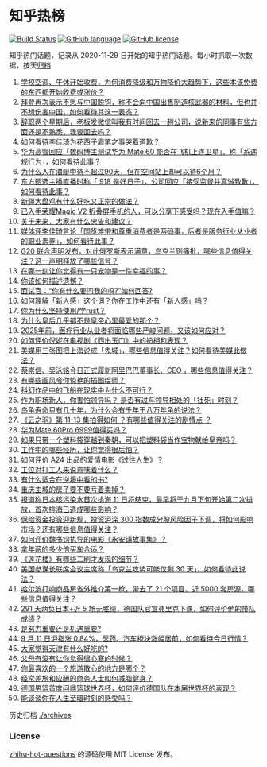 # 知乎热榜
[![Build Status](https://github.com/ToWeLong/zhihu-hot-questions/workflows/CI/badge.svg)](https://github.com/ToWeLong/zhihu-hot-questions/actions)
[![GitHub language](https://img.shields.io/badge/language-golang-orange.svg)](https://golang.org/)
[![GitHub license](https://img.shields.io/github/license/ToWeLong/zhihu-hot-questions)](https://github.com/ToWeLong/zhihu-hot-questions/blob/main/LICENSE)

知乎热门话题，记录从 2020-11-29 日开始的知乎热门话题。每小时抓取一次数据，按天[归档](./archives)

<!-- BEGIN -->

1. [学校空调、午休开始收费，为何消费降级和万物降价大趋势下，这些本该免费的东西都开始收费或涨价？](https://www.zhihu.com/question/620618493)
1. [拜登再次表示不愿与中国脱钩，称不会向中国出售制造核武器的材料，但也并不想伤害中国，如何看待其这一表态？](https://www.zhihu.com/question/621481155)
1. [辞职两个星期后，老板发微信叫我有时间回去一趟公司，说新来的同事有些方面还是不熟悉，我要回去吗？](https://www.zhihu.com/question/621371721)
1. [如何看待李佳琦为花西子眉笔之事哭着道歉？](https://www.zhihu.com/question/621553216)
1. [华为高管回应「数码博主测试华为 Mate 60 能否在飞机上连卫星」，称「系违规行为」，如何看待此事？](https://www.zhihu.com/question/621501214)
1. [为什么人在潜艇中待不超过90天，但在空间站上却可以待6个月？](https://www.zhihu.com/question/620380728)
1. [东方甄选主播直播时称「 918 是好日子」，公司回应「接受监督并真诚致歉」，如何看待此事？](https://www.zhihu.com/question/621478354)
1. [新疆大盘鸡有什么好吃又正宗的做法？](https://www.zhihu.com/question/572032653)
1. [已入手荣耀Magic V2 折叠屏手机的人，可以分享下感受吗？现在入手值嘛？](https://www.zhihu.com/question/621485791)
1. [关于未来，大家有什么忠告和建议？](https://www.zhihu.com/question/614626306)
1. [媒体评李佳琦言论「国货难带和尊重消费者是两码事，后者是服务行业从业者的职业素养」，如何看待此事？](https://www.zhihu.com/question/621445964)
1. [G20 联合声明发布，对此俄罗斯表示满意，乌克兰则痛批，哪些信息值得关注？这一声明释放了哪些信号？](https://www.zhihu.com/question/621481473)
1. [在哪一刻让你觉得有一只宠物是一件幸福的事？](https://www.zhihu.com/question/276662215)
1. [你该如何描述遗憾？](https://www.zhihu.com/question/604980829)
1. [面试官：“你有什么要问我的吗?”如何回答?](https://www.zhihu.com/question/593296924)
1. [如何理解「新人感」这个词？你在工作中还有「新人感」吗？](https://www.zhihu.com/question/620631191)
1. [你为什么坚持使用/学rust？](https://www.zhihu.com/question/613975865)
1. [为什么皇后几乎都不是皇帝心里最爱的那个？](https://www.zhihu.com/question/607747906)
1. [2025年前，医疗行业从业者将面临哪些严峻问题，又该如何应对？](https://www.zhihu.com/question/621276574)
1. [如何评价倪妮在电视剧《西出玉门》中的扮相和表现？](https://www.zhihu.com/question/620935941)
1. [美媒用三张图把上海说成「鬼城」，哪些信息值得关注？如何看待美媒此做法？](https://www.zhihu.com/question/621458145)
1. [蔡崇信、吴泳铭今日正式履新阿里巴巴董事长、CEO ，哪些信息值得关注？](https://www.zhihu.com/question/621408529)
1. [有哪些画风令你惊艳的插图绘师？](https://www.zhihu.com/question/300674997)
1. [科幻作品中的飞船在现实中为什么不可行？](https://www.zhihu.com/question/620748129)
1. [作为职场新人，你害怕领导吗？ 是否有过与领导相处的「社死」时刻？](https://www.zhihu.com/question/620916341)
1. [乌龟寿命只有几十年，为什么会有千年王八万年龟的说法？](https://www.zhihu.com/question/298150795)
1. [《云之羽》第 11-13 集拍得如何 ？有哪些值得关注的剧情点 ？](https://www.zhihu.com/question/621258591)
1. [华为Mate 60Pro 6999值得买吗？](https://www.zhihu.com/question/620115253)
1. [如果只带一个塑料袋穿越到秦朝，可以把塑料袋当作宝物献给皇帝吗？](https://www.zhihu.com/question/620189037)
1. [工作中的哪些经历，让你觉得很后怕？](https://www.zhihu.com/question/617985499)
1. [如何评价 A24 出品的爱情电影《过往人生》？](https://www.zhihu.com/question/585600383)
1. [工位对打工人来说意味着什么？](https://www.zhihu.com/question/621501743)
1. [有什么适合在逆境中看的书?](https://www.zhihu.com/question/428795857)
1. [重庆主城的房子要不要亏着卖掉？](https://www.zhihu.com/question/616048842)
1. [报道称日本核污染水首次排海 11 日将结束，最早将于九月下旬开始第二次排放，首次排海已造成哪些影响？](https://www.zhihu.com/question/621455823)
1. [保险资金投资迎新规，投资沪深 300 指数成分股风险因子下调，将如何影响市场？还有哪些信息值得关注？](https://www.zhihu.com/question/621397702)
1. [如何评价魏书钧执导的电影《永安镇故事集》？](https://www.zhihu.com/question/620712781)
1. [拿年薪的多少倍买车合适？](https://www.zhihu.com/question/383531441)
1. [《莲花楼》有哪些二刷才发现的细节？](https://www.zhihu.com/question/620677823)
1. [美国参谋长联席会议主席称「乌克兰攻势可能仅剩 30 天」，如何看待此说法？](https://www.zhihu.com/question/621457071)
1. [哈尔滨打响商品房省外推介第一枪，带去了 21 个项目、近 5000 套房源，哪些信息值得关注？](https://www.zhihu.com/question/621450579)
1. [291 天两负日本+近 5 场无胜绩，德国队官宣弗里克下课，如何评价他的带队成绩？](https://www.zhihu.com/question/621410462)
1. [是努力重要还是机遇重要?](https://www.zhihu.com/question/614793995)
1. [9 月 11 日沪指涨 0.84%，医药、汽车板块涨幅居前，如何看待今日行情？](https://www.zhihu.com/question/621450565)
1. [大家觉得天津有什么好吃的?](https://www.zhihu.com/question/620393959)
1. [父母有没有让你觉得很心寒的时候？](https://www.zhihu.com/question/291449450)
1. [你最喜欢的一个旅游散心的地方是哪个？](https://www.zhihu.com/question/616301388)
1. [经常差旅和应酬的商务人士如何减脂健身？](https://www.zhihu.com/question/620375876)
1. [德国男篮首度问鼎篮球世界杯，如何评价德国队在本届世界杯的表现？](https://www.zhihu.com/question/621409506)
1. [能谈谈你在人生至暗时刻的感受吗？](https://www.zhihu.com/question/620451567)

<!-- END -->

历史归档 [./archives](./archives)


### License
[zhihu-hot-questions](https://github.com/towelong/zhihu-hot-questions) 的源码使用 MIT License 发布。